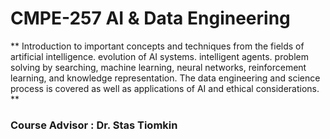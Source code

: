 # CMPE-257 AI & Data Engineering    

** Introduction to important concepts and techniques from the fields of artificial intelligence. evolution of AI systems. intelligent agents. problem
solving by searching, machine learning, neural networks, reinforcement learning, and knowledge representation. The data engineering and science
process is covered as well as applications of AI and ethical considerations. **

   ### Course Advisor : Dr. Stas Tiomkin



